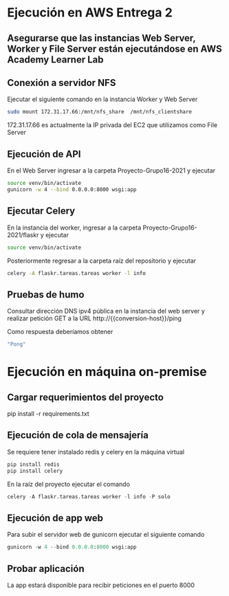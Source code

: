 # Ejecución en AWS Entrega 2

## Asegurarse que las instancias Web Server, Worker y File Server están ejecutándose en AWS Academy Learner Lab

## Conexión a servidor NFS 

Ejecutar el siguiente comando en la instancia Worker y Web Server

```bash
sudo mount 172.31.17.66:/mnt/nfs_share  /mnt/nfs_clientshare
```
172.31.17.66 es actualmente la IP privada del EC2 que utilizamos como File Server

## Ejecución de API
En el Web Server ingresar a la carpeta Proyecto-Grupo16-2021 y ejecutar

```bash
source venv/bin/activate
gunicorn -w 4 --bind 0.0.0.0:8000 wsgi:app
```

## Ejecutar Celery
En la instancia del worker, ingresar a la carpeta Proyecto-Grupo16-2021/flaskr y ejecutar

```bash
source venv/bin/activate
```
Posteriormente regresar a la carpeta raíz del repositorio y ejecutar

```bash
celery -A flaskr.tareas.tareas worker -l info
```

## Pruebas de humo

Consultar dirección DNS ipv4 pública en la instancia del web server y realizar petición GET a la URL http://{{conversion-host}}/ping

Como respuesta deberíamos obtener

```bash
"Pong"
```

# Ejecución en máquina on-premise

## Cargar requerimientos del proyecto

pip install -r requirements.txt

## Ejecución de cola de mensajería

Se requiere tener instalado redis y celery en la máquina virtual

```python
pip install redis
pip install celery
```

En la raíz del proyecto ejecutar el comando


```python
celery -A flaskr.tareas.tareas worker -l info -P solo
```

## Ejecución de app web

Para subir el servidor web de gunicorn ejecutar el siguiente comando

```python
gunicorn -w 4 --bind 0.0.0.0:8000 wsgi:app
```

## Probar aplicación

La app estará disponible para recibir peticiones en el puerto 8000
